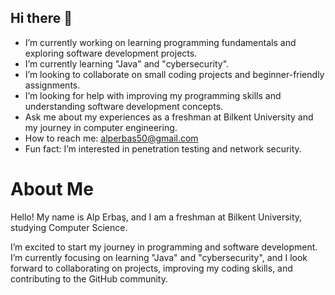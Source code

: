 ## Hi there 👋

-  I’m currently working on learning programming fundamentals and exploring software development projects.
-  I’m currently learning "Java" and "cybersecurity".
-  I’m looking to collaborate on small coding projects and beginner-friendly assignments.
-  I’m looking for help with improving my programming skills and understanding software development concepts.
-  Ask me about my experiences as a freshman at Bilkent University and my journey in computer engineering.
-  How to reach me: alperbas50@gmail.com
-  Fun fact: I’m interested in penetration testing and network security.

# About Me
Hello! My name is Alp Erbaş, and I am a freshman at Bilkent University, studying Computer Science.  

I’m excited to start my journey in programming and software development. I’m currently focusing on learning "Java" and "cybersecurity", and I look forward to collaborating on projects, improving my coding skills, and contributing to the GitHub community.

